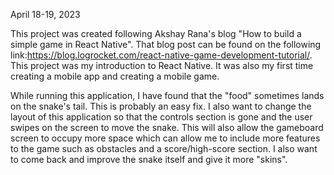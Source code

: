 April 18-19, 2023 


This project was created following Akshay Rana's blog "How to build a simple game in React Native". That blog post can be found on the following link:https://blog.logrocket.com/react-native-game-development-tutorial/. This project was my introduction to React Native. It was also my first time creating a mobile app and creating a mobile game. 

While running this application, I have found that the "food" sometimes lands on the snake's tail. This is probably an easy fix. I also want to change the layout of this application so that the controls section is gone and the user swipes on the screen to move the snake. This will also allow the gameboard screen to occupy more space which can allow me to include more features to the game such as obstacles and a score/high-score section. I also want to come back and improve the snake itself and give it more "skins". 